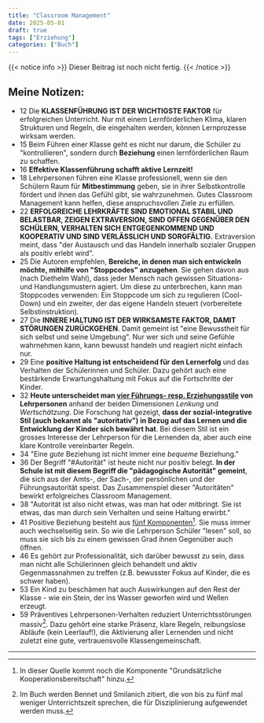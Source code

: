 ```yaml
---
title: "Classroom Management"
date: 2025-05-01
draft: true
tags: ["Erziehung"]
categories: ["Buch"]
---
```


{{< notice info >}} Dieser Beitrag ist noch nicht fertig. {{< /notice >}}


## Meine Notizen:

* 12 Die **KLASSENFÜHRUNG IST DER WICHTIGSTE FAKTOR** für erfolgreichen Unterricht. Nur mit einem Lernförderlichen Klima, klaren Strukturen und Regeln, die eingehalten werden, können Lernprozesse wirksam werden.
* 15 Beim Führen einer Klasse geht es nicht nur darum, die Schüler zu "kontrollieren", sondern durch **Beziehung** einen lernförderlichen Raum zu schaffen.
* 16 **Effektive Klassenführung schafft aktive Lernzeit!**
* 18 Lehrpersonen führen eine Klasse professionell, wenn sie den Schülern Raum für **Mitbestimmung** geben, sie in ihrer Selbstkontrolle fördert und ihnen das Gefühl gibt, sie wahrzunehmen. Gutes Classroom Management kann helfen, diese anspruchsvollen Ziele zu erfüllen.
* 22 **ERFOLGREICHE LEHRKRÄFTE SIND EMOTIONAL STABIL UND BELASTBAR, ZEIGEN EXTRAVERSION, SIND OFFEN GEGENÜBER DEN SCHÜLERN, VERHALTEN SICH ENTGEGENKOMMEND UND KOOPERATIV UND SIND VERLÄSSLICH UND SORGFÄLTIG.** Extraversion meint, dass "der Austausch und das Handeln innerhalb sozialer Gruppen als positiv erlebt wird".
* 25 Die Autoren empfehlen, **Bereiche, in denen man sich entwickeln möchte, mithilfe von "Stoppcodes" anzugehen**. Sie gehen davon aus (nach Diethelm Wahl), dass jeder Mensch nach gewissen Situations- und Handlungsmustern agiert. Um diese zu unterbrechen, kann man Stoppcodes verwenden: Ein Stoppcode um sich zu regulieren (Cool-Down) und ein zweiter, der das eigene Handeln steuert (vorbereitete Selbstinstruktion).
* 27 Die **INNERE HALTUNG IST DER WIRKSAMSTE FAKTOR, DAMIT STÖRUNGEN ZURÜCKGEHEN**. Damit gemeint ist "eine Bewusstheit für sich selbst und seine Umgebung". Nur wer sich und seine Gefühle wahrnehmen kann, kann bewusst handeln und reagiert nicht einfach nur.
* 29 Eine **positive Haltung ist entscheidend für den Lernerfolg** und das Verhalten der Schülerinnen und Schüler. Dazu gehört auch eine bestärkende Erwartungshaltung mit Fokus auf die Fortschritte der Kinder.
* 32 **Heute unterscheidet man [vier Führungs- resp. Erziehungsstile](https://de.wikipedia.org/wiki/Erziehungsstil#Dimensionierte_Konzepte) von Lehrpersonen** anhand der beiden Dimensionen *Lenkung* und *Wertschätzung*. Die Forschung hat gezeigt, **dass der sozial-integrative Stil (auch bekannt als "autoritativ") in Bezug auf das Lernen und die Entwicklung der Kinder sich bewährt hat**. Bei diesem Stil ist ein grosses Interesse der Lehrperson für die Lernenden da, aber auch eine klare Kontrolle vereinbarter Regeln.
* 34 "Eine *gute* Beziehung ist nicht immer eine *bequeme* Beziehung."
* 36 Der Begriff "#Autorität" ist heute nicht nur positiv belegt. **In der Schule ist mit diesem Begriff die "pädagogische Autorität" gemeint**, die sich aus der Amts-, der Sach-, der persönlichen und der Führungsautorität speist. Das Zusammenspiel dieser "Autoritäten" bewirkt erfolgreiches Classroom Management.
* 38 "Autorität ist also nicht etwas, was man hat oder mitbringt. Sie ist etwas, das man durch sein Verhalten und seine Haltung erwirbt."
* 41 Positive Beziehung besteht aus [fünf Komponenten](https://lehrerfortbildung-bw.de/s_sueb/allgschulen/veranstalt/tt-4b-2010/inhalte/f_2/03/)[^1]. Sie muss immer auch wechselseitig sein. So wie die Lehrperson Schüler "lesen" soll, so muss sie sich bis zu einem gewissen Grad ihnen Gegenüber auch öffnen. 
* 46 Es gehört zur Professionalität, sich darüber bewusst zu sein, dass man nicht alle Schülerinnen gleich behandelt und aktiv Gegenmassnahmen zu treffen (z.B. bewusster Fokus auf Kinder, die es schwer haben).
* 53 Ein Kind zu beschämen hat auch Auswirkungen auf den Rest der Klasse - wie ein Stein, der ins Wasser geworfen wird und Wellen erzeugt.
* 59 Präventives Lehrpersonen-Verhalten reduziert Unterrichtsstörungen massiv[^2]. Dazu gehört eine starke Präsenz, klare Regeln, reibungslose Abläufe (kein Leerlauf!), die Aktivierung aller Lernenden und nicht zuletzt eine gute, vertrauensvolle Klassengemeinschaft.


- - -

[^1]: In dieser Quelle kommt noch die Komponente "Grundsätzliche Kooperationsbereitschaft" hinzu.
[^2]: Im Buch werden Bennet und Smilanich zitiert, die von bis zu fünf mal weniger Unterrichtszeit sprechen, die für Disziplinierung aufgewendet werden muss.

